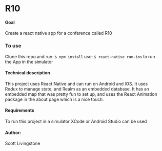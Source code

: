 # R10

#### Goal

Create a react native app for a conference called R10

### To use

Clone this repo and run: `$ npm install`
use: `$ react-native run-ios` to run the App in the simulator

#### Technical description

This project uses React Native and can run on Android and IOS. It uses Redux to manage state, and Realm as an embedded database. It has an embedded map that was pretty fun to set up, and uses the React Animation package in the about page which is a nice touch.

#### Requirements

To run this project in a simulator XCode or Android Studio can be used

#### Author:

Scott Livingstone

